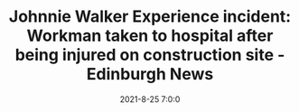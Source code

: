 ---
"title": "Johnnie Walker Experience incident: Workman taken to hospital after being injured on construction site - Edinburgh News"
"date": "2021-8-25 7:0:0"
"feed_name": "GOOGLENEWSCONSTRUCTION"
"feed_website": "https://news.google.com/search?q=construction%2Bincident&hl=en-US&gl=US&ceid=US:en"
"feed_rss": "https://news.google.com/rss/search?q=construction%2Bincident&hl=en-US&gl=US&ceid=US:en"
"link": "https://www.edinburghnews.scotsman.com/news/johnnie-walker-experience-incident-workman-taken-to-hospital-after-being-injured-on-construction-site-3359918"
"file": "_posts/2021-1-1-9543a917c502243522bd126268fb9829baae39e5.md"
"accident": "1"
"drilling": "0"
---